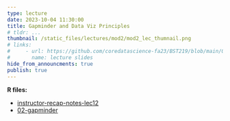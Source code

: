 ```yaml
---
type: lecture
date: 2023-10-04 11:30:00
title: Gapminder and Data Viz Principles
# tldr: ...
thumbnail: /static_files/lectures/mod2/mod2_lec_thumnail.png
# links:
#     - url: https://github.com/coredatascience-fa23/BST219/blob/main/00_course_introduction/Lecture_01.pdf
#       name: lecture slides
hide_from_announcments: true
publish: true
---
```

**R files:**
- [instructor-recap-notes-lec12](https://github.com/coredatascience-fa23/BST219/blob/main/instructor_lecture-recap-notes/instructor_notes_lec12.R)
- [02-gapminder](https://github.com/coredatascience-fa23/BST219/blob/main/03_data_visualization/02-gapminder.Rmd)
